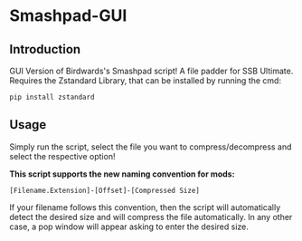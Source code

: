 # Smashpad-GUI

## Introduction
GUI Version of Birdwards's Smashpad script! A file padder for SSB Ultimate.
Requires the Zstandard Library, that can be installed by running the cmd:

`pip install zstandard`

## Usage

Simply run the script, select the file you want to compress/decompress and select the respective option!

**This script supports the new naming convention for mods:**

`[Filename.Extension]-[Offset]-[Compressed Size]`

If your filename follows this convention, then the script will automatically detect the desired size and will compress the file automatically. In any other case, a pop window will appear asking to enter the desired size.
